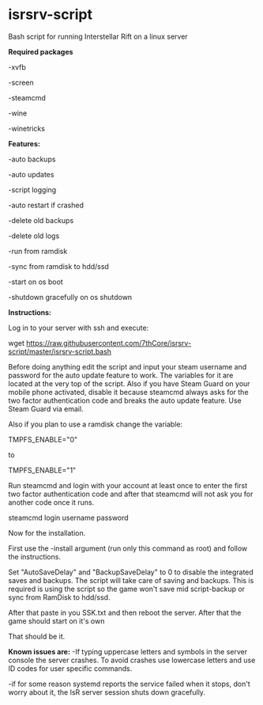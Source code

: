 # isrsrv-script
Bash script for running Interstellar Rift on a linux server

**Required packages**

-xvfb

-screen

-steamcmd

-wine

-winetricks

**Features:**

-auto backups

-auto updates

-script logging

-auto restart if crashed

-delete old backups

-delete old logs

-run from ramdisk

-sync from ramdisk to hdd/ssd

-start on os boot

-shutdown gracefully on os shutdown

**Instructions:**

Log in to your server with ssh and execute:

wget https://raw.githubusercontent.com/7thCore/isrsrv-script/master/isrsrv-script.bash

Before doing anything edit the script and input your steam username and password for the auto update feature to work. The variables for it are located at the very top of the script. Also if you have Steam Guard on your mobile phone activated, disable it because steamcmd always asks for the two factor authentication code and breaks the auto update feature. Use Steam Guard via email.

Also if you plan to use a ramdisk change the variable:

TMPFS_ENABLE="0"

to

TMPFS_ENABLE="1"

Run steamcmd and login with your account at least once to enter the first two factor authentication code and after that steamcmd will not ask you for another code once it runs.


steamcmd login username password


Now for the installation.

First use the -install argument (run only this command as root) and follow the instructions.

Set "AutoSaveDelay" and "BackupSaveDelay" to 0 to disable the integrated saves and backups. The script will take care of saving and backups. This is required is using the script so the game won't save mid script-backup or sync from RamDisk to hdd/ssd.

After that paste in you SSK.txt and then reboot the server. After that the game should start on it's own

That should be it.

**Known issues are:**
-If typing uppercase letters and symbols in the server console the server crashes. To avoid crashes use lowercase letters and use ID codes for user specific commands.

-if for some reason systemd reports the service failed when it stops, don't worry about it, the IsR server session shuts down gracefully.
